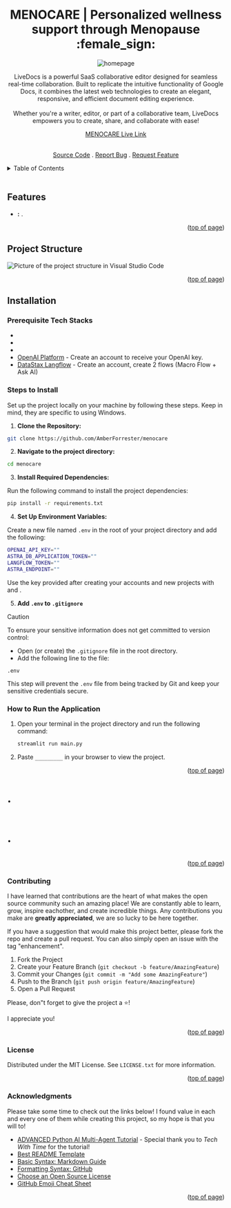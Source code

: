 <a id="readme-top"></a>

<h1 align="center">MENOCARE | Personalized wellness support through Menopause 	:female_sign:</h1> 

<div align="center">

<img src="" alt="homepage">

<p align="center">LiveDocs is a powerful SaaS collaborative editor designed for seamless real-time collaboration. Built to replicate the intuitive functionality of Google Docs, it combines the latest web technologies to create an elegant, responsive, and efficient document editing experience.  
<br/>
<br/>
Whether you're a writer, editor, or part of a collaborative team, LiveDocs empowers you to create, share, and collaborate with ease!
<br />

<a href="">MENOCARE Live Link</a>



<br />
<a href="https://github.com/AmberForrester/menocare">Source Code</a>
.
<a href="https://github.com/AmberForrester/menocare/issues/new?assignees=&labels=bug&projects=&template=bug-report-%F0%9F%90%9E.md&title=">Report Bug</a>
.
<a href="https://github.com/AmberForrester/menocare/issues/new?assignees=&labels=enhancement&projects=&template=feature-request-%F0%9F%9A%80.md&title=">Request Feature</a>
</p>
</div>

<details>
  <summary>Table of Contents</summary>
  <ol>
    <li><a href="#project-structure">Project Structure</a></li>
    <li><a href="#features">Features</a></li>
    <li><a href="#installation">Installation</a></li>
    <li><a href="#steps-to-install">Steps to Install</a></li>
    <li><a href="#how-to-run-the-application">How to Run the Application</a></li>
    <li><a href="#contributing">Contributing</a></li>
    <li><a href="#license">License</a></li>
    <li><a href="#acknowledgments">Acknowledgments</a></li>
  </ol>
</details>
<br />



## Features
- **:** .

<p align="right">(<a href="#readme-top">top of page</a>)</p>



## Project Structure

<img src="" alt="Picture of the project structure in Visual Studio Code">

<p align="right">(<a href="#readme-top">top of page</a>)</p>



## Installation

### Prerequisite Tech Stacks
- []()
- []()
- []()
- [OpenAI Platform](https://platform.openai.com/api-keys) - Create an account to receive your OpenAI key.
- [DataStax Langflow]() - Create an account, create 2 flows (Macro Flow + Ask AI) 



### Steps to Install

Set up the project locally on your machine by following these steps. 
Keep in mind, they are specific to using Windows.

1. **Clone the Repository:**
  ```bash
  git clone https://github.com/AmberForrester/menocare
  ```

2. **Navigate to the project directory:**
  ```bash
  cd menocare
  ```

3. **Install Required Dependencies:** 

Run the following command to install the project dependencies:
  ```bash
  pip install -r requirements.txt
  ```

4. **Set Up Environment Variables:**

Create a new file named `.env` in the root of your project directory and add the following:
   ```bash
  OPENAI_API_KEY=""
  ASTRA_DB_APPLICATION_TOKEN=""
  LANGFLOW_TOKEN=""
  ASTRA_ENDPOINT=""
   ```

Use the key provided after creating your accounts and new projects with []() and [](). 

5. **Add `.env` to `.gitignore`**

> [!CAUTION]
> To ensure your sensitive information does not get committed to version control:
  - Open (or create) the `.gitignore` file in the root directory.
  - Add the following line to the file:
   ```
   .env
   ```

This step will prevent the `.env` file from being tracked by Git and keep your sensitive credentials secure. 



### How to Run the Application

1. Open your terminal in the project directory and run the following command: 
   ```bash
   streamlit run main.py
   ```

2. Paste `_________` in your browser to view the project.

<p align="right">(<a href="#readme-top">top of page</a>)</p>



# .
<img src="" alt="">

# .
<img src="" alt="">

<p align="right">(<a href="#readme-top">top of page</a>)</p>



### Contributing

I have learned that contributions are the heart of what makes the open source community such an amazing place! We are constantly able to learn, grow, inspire eachother, and create incredible things. Any contributions you make are **greatly appreciated**, we are so lucky to be here together.

If you have a suggestion that would make this project better, please fork the repo and create a pull request. You can also simply open an issue with the tag "enhancement".

1. Fork the Project
2. Create your Feature Branch (`git checkout -b feature/AmazingFeature`)
3. Commit your Changes (`git commit -m "Add some AmazingFeature"`)
4. Push to the Branch (`git push origin feature/AmazingFeature`)
5. Open a Pull Request

Please, don"t forget to give the project a :star:! 

I appreciate you!

<p align="right">(<a href="#readme-top">top of page</a>)</p>



### License

Distributed under the MIT License. See `LICENSE.txt` for more information.

<p align="right">(<a href="#readme-top">top of page</a>)</p>



### Acknowledgments

Please take some time to check out the links below! I found value in each and every one of them while creating this project, so my hope is that you will to!

* [ADVANCED Python AI Multi-Agent Tutorial](https://youtu.be/msLovKSj8Q0?si=dTgBwjVk7bDfmQsZ) - Special thank you to _Tech With Time_ for the tutorial!
* [Best README Template](https://github.com/othneildrew/Best-README-Template)
* [Basic Syntax: Markdown Guide](https://www.markdownguide.org/basic-syntax/#reference-style-links)
* [Formatting Syntax: GitHub](https://docs.github.com/en/get-started/writing-on-github/getting-started-with-writing-and-formatting-on-github/basic-writing-and-formatting-syntax)
* [Choose an Open Source License](https://choosealicense.com)
* [GitHub Emoji Cheat Sheet](https://github.com/ikatyang/emoji-cheat-sheet/blob/master/README.md#animal-bug)

<p align="right">(<a href="#readme-top">top of page</a>)</p>